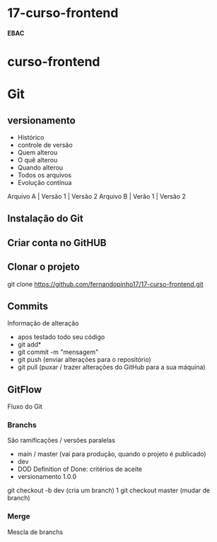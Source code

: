 # 17-curso-frontend
#### EBAC
# curso-frontend


# Git
## versionamento
- Histórico
- controle de versão
- Quem alterou
- O quê alterou 
- Quando alterou
- Todos os arquivos
- Evolução contínua

Arquivo A | Versão 1 | Versão 2
Arquivo B | Verão 1  | Versão 2

## Instalação do Git

## Criar conta no GitHUB

## Clonar o projeto
git clone https://github.com/fernandopinho17/17-curso-frontend.git

## Commits
Informação de alteração
- apos testado todo seu código
- git add*
- git commit -m "mensagem"
- git push (enviar alterações para o repositório)
- git pull (puxar / trazer alterações do GitHub para a sua máquina)

## GitFlow
Fluxo do Git

 ### Branchs
 São ramificações / versões paralelas

 - main / master (vai para produção, quando o projeto é publicado)
 - dev
 - DOD Definition of Done: critérios de aceite
 - versionamento 1.0.0

git checkout -b dev (cria um branch) 1
git checkout master (mudar de branch)
### Merge
Mescla de branchs
